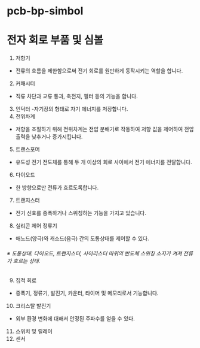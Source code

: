 # pcb-bp-simbol
# 전자 회로 부품 및 심볼
1. 저항기
- 전류의 흐름을 제한함으로써 전기 회로를 원만하게 동작시키는 역할을 합니다.
2. 커패시터
- 직류 차단과 교류 통과, 축전지, 필터 등의 기능을 합니다.
3. 인덕터
-자기장의 형태로 자기 에너지를 저장합니다.
4. 전위차계
- 저항을 조절하기 위해 전위차계는 전압 분배기로 작동하여 저항 값을 제어하여 전압 출력을 낮추거나 증가시킵니다.
5. 트랜스포머
- 유도성 전기 전도체를 통해 두 개 이상의 회로 사이에서 전기 에너지를 전달합니다.
6. 다이오드
- 한 방향으로만 전류가 흐르도록합니다.
7. 트랜지스터
- 전기 신호를 증폭하거나 스위칭하는 기능을 가지고 있습니다.
8. 실리콘 제어 정류기
- 애노드(양극)와 캐소드(음극) 간의 도통상태를 제어할 수 있다.
###### ※ 도통상태: 다이오드, 트랜지스터, 사이리스터 따위의 반도체 스위칭 소자가 켜져 전류가 흐르는 상태.
9. 집적 회로
- 증폭기, 정류기, 발진기, 카운터, 타이머 및 메모리로서 기능합니다.
10. 크리스탈 발진기
- 외부 환경 변화에 대해서 안정된 주파수를 얻을 수 있다.
11. 스위치 및 릴레이
12. 센서
